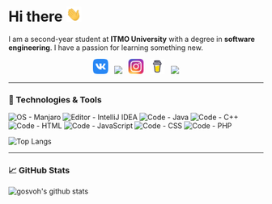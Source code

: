 # Hi there <img src="./img/wave.gif" width=30px>
I am a second-year student at **ITMO University** with a degree in **software engineering**. I have a passion for learning something new.

<p align='center'>
<a href="https://vk.com/gosvoh"><img height="30" src="./img/VK.svg"></a>&nbsp;&nbsp;
<a href="https://twitter.com/gosvoh"><img height="30" src="https://github.com/WaylonWalker/WaylonWalker/blob/main/icon/twitter.png?raw=true"></a>&nbsp;&nbsp;
<a href="https://instagram.com/gosvoh"><img height="30" src="./img/Instagram.png"></a>&nbsp;&nbsp;
<a href="https://www.buymeacoffee.com/gosvoh"><img height="30" src="./img/bmc.png"></a>&nbsp;&nbsp;
<a href="https://www.linkedin.com/in/gosvoh/"><img height="30" src="https://github.com/WaylonWalker/WaylonWalker/blob/main/icon/linkedin.png?raw=true"></a>
</p>

---

### 🔧 Technologies & Tools
![OS - Manjaro](https://img.shields.io/badge/OS-Manjaro-4f9d61?style=flat&logo=Manjaro&logoColor=white)
![Editor - IntelliJ IDEA](https://img.shields.io/badge/Editor-IntelliJ_IDEA-4f9d61?style=flat&logo=IntelliJ-IDEA&logoColor=white)
![Code - Java](https://img.shields.io/badge/Code-Java-4f9d61?style=flat&logo=Java&logoColor=white)
![Code - C++](https://img.shields.io/badge/Code-C++-4f9d61?style=flat&logo=c%2B%2B&logoColor=white)
![Code - HTML](https://img.shields.io/badge/Code-HTML-4f9d61?style=flat&logo=HTML5&logoColor=white)
![Code - JavaScript](https://img.shields.io/badge/Code-JavaScript-4f9d61?style=flat&logo=JavaScript&logoColor=white)
![Code - CSS](https://img.shields.io/badge/Code-CSS-4f9d61?style=flat&logo=css-wizardry&logoColor=white)
![Code - PHP](https://img.shields.io/badge/Code-PHP-4f9d61?style=flat&logo=PHP&logoColor=white)

![Top Langs](https://github-readme-stats.vercel.app/api/top-langs/?username=gosvoh&theme=dark)

---

### 📈 GitHub Stats
![gosvoh's github stats](https://github-readme-stats.vercel.app/api?username=gosvoh&theme=dark&show_icons=true)

<!--
**gosvoh/gosvoh** is a ✨ _special_ ✨ repository because its `README.md` (this file) appears on your GitHub profile.

Here are some ideas to get you started:

- 🔭 I’m currently working on ...
- 🌱 I’m currently learning ...
- 👯 I’m looking to collaborate on ...
- 🤔 I’m looking for help with ...
- 💬 Ask me about ...
- 📫 How to reach me: ...
- 😄 Pronouns: ...
- ⚡ Fun fact: ...
👋
-->

